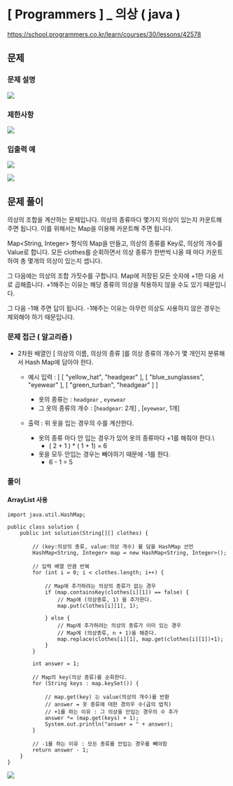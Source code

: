 # [ Programmers ] _ 의상 ( java )
https://school.programmers.co.kr/learn/courses/30/lessons/42578
## 문제 
### 문제 설명
![](https://i.imgur.com/ydPsr3Y.png)

### 제한사항
![](https://i.imgur.com/yYJYsmi.png)

### 입출력 예
![](https://i.imgur.com/5O8Ch8i.png)

![](https://i.imgur.com/qa9zrrN.png)

## 문제 풀이
의상의 조합을 계산하는 문제입니다. 의상의 종류마다 몇가지 의상이 있는지 카운트해 주면 됩니다. 이를 위해서는 Map을 이용해 카운트해 주면 됩니다.

Map<String, Integer> 형식의 Map을 만들고, 의상의 종류를 Key로, 의상의 개수를 Value로 합니다. 모든 clothes를 순회하면서 의상 종류가 한번씩 나올 때 마다 카운트하여 총 몇개의 의상이 있는지 셉니다.

그 다음에는 의상의 조합 가짓수를 구합니다. Map에 저장된 모든 숫자에 +1한 다음 서로 곱해줍니다. +1해주는 이유는 해당 종류의 의상을 착용하지 않을 수도 있기 때문입니다.

그 다음 -1해 주면 답이 됩니다. -1해주는 이유는 아무런 의상도 사용하지 않은 경우는 제외해야 하기 때문입니다.
### 문제 접근 ( 알고리즘 )
- 2차원 배열인 [ 의상의 이름, 의상의 종류 ]를 의상 종류의 개수가 몇 개인지 분류해서 Hash Map에 담아야 한다.
	- 예시 입력 : [ [ "yellow_hat", "headgear" ], [ "blue_sunglasses", "eyewear" ], [ "green_turban", "headgear" ] ]
		- 옷의 종류는 : `headgear` , `eyewear` 
		- 그 옷의 종류의 개수 : [`headgear`: 2개] , [`eyewear`, 1개]
		  
	- 출력 : 위 옷을 입는 경우의 수를 계산한다.
		- 옷의 종류 마다 안 입는 경우가 있어 옷의 종류마다 +1를 해줘야 한다.\
			- ( 2 + 1 ) * ( 1 + 1) = 6
		- 옷을 모두 안입는 경우는 빼야하기 때문에 -1를 한다.
			- 6 - 1 = 5
		
### 풀이
#### ArrayList 사용
```
import java.util.HashMap;
  
public class solution {  
	public int solution(String[][] clothes) {  
  
	    // (key:의상의 종류, value:의상 개수) 를 담을 HashMap 선언  
	    HashMap<String, Integer> map = new HashMap<String, Integer>();  
  
	    // 입력 배열 만큼 반복  
	    for (int i = 0; i < clothes.length; i++) {  
  
	        // Map에 추가하려는 의상의 종류가 없는 경우  
	        if (map.containsKey(clothes[i][1]) == false) {  
	            // Map에 (의상종류, 1) 을 추가한다.  
	            map.put(clothes[i][1], 1);  
  
	        } else {  
	            // Map에 추가하려는 의상의 종류가 이미 있는 경우  
	            // Map에 (의상종류, n + 1)을 해준다.  
	            map.replace(clothes[i][1], map.get(clothes[i][1])+1);  
	        }  
	    }  
  
	    int answer = 1;  
	  
	    // Map의 key(의상 종류)를 순회한다.  
	    for (String keys : map.keySet()) {  
  
	        // map.get(key) 는 value(의상의 개수)를 반환  
	        // answer = 옷 종류에 대한 경의우 수(곱의 법칙)  
	        // +1를 하는 이유 : 그 의상을 안입는 경우의 수 추가  
	        answer *= (map.get(keys) + 1);  
	        System.out.println("answer = " + answer);  
	    }  
  
	    // -1를 하는 이유 : 모든 종류를 안입는 경우를 빼야함  
	    return answer - 1;  
	}
}
```

![](https://i.imgur.com/fw1e0jj.png)
